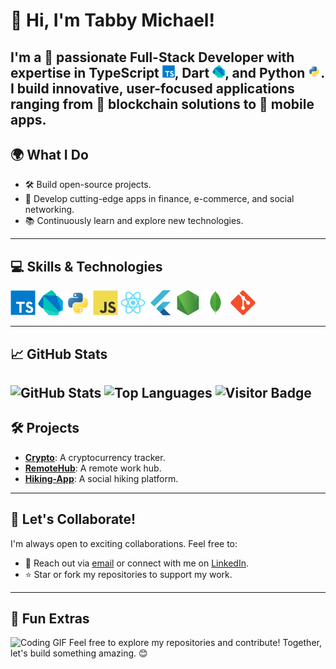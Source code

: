 # 🌟 Hi, I'm Tabby Michael!
I'm a 🚀 passionate Full-Stack Developer with expertise in **TypeScript** <img src="https://raw.githubusercontent.com/devicons/devicon/master/icons/typescript/typescript-original.svg" alt="typescript" width="20" height="20"/>, **Dart** <img src="https://raw.githubusercontent.com/devicons/devicon/master/icons/dart/dart-original.svg" alt="dart" width="20" height="20"/>, and **Python** <img src="https://raw.githubusercontent.com/devicons/devicon/master/icons/python/python-original.svg" alt="python" width="20" height="20"/>. I build innovative, user-focused applications ranging from 🔗 blockchain solutions to 📱 mobile apps.
---
## 🌍 What I Do
- 🛠 Build open-source projects.
- 💼 Develop cutting-edge apps in finance, e-commerce, and social networking.
- 📚 Continuously learn and explore new technologies.
---
## 💻 Skills & Technologies
<p align="left">
<img src="https://raw.githubusercontent.com/devicons/devicon/master/icons/typescript/typescript-original.svg" alt="typescript" width="40" height="40"/>
<img src="https://raw.githubusercontent.com/devicons/devicon/master/icons/dart/dart-original.svg" alt="dart" width="40" height="40"/>
<img src="https://raw.githubusercontent.com/devicons/devicon/master/icons/python/python-original.svg" alt="python" width="40" height="40"/>
<img src="https://raw.githubusercontent.com/devicons/devicon/master/icons/javascript/javascript-original.svg" alt="javascript" width="40" height="40"/>
<img src="https://raw.githubusercontent.com/devicons/devicon/master/icons/react/react-original.svg" alt="react" width="40" height="40"/>
<img src="https://raw.githubusercontent.com/devicons/devicon/master/icons/flutter/flutter-original.svg" alt="flutter" width="40" height="40"/>
<img src="https://raw.githubusercontent.com/devicons/devicon/master/icons/nodejs/nodejs-original.svg" alt="nodejs" width="40" height="40"/>
<img src="https://raw.githubusercontent.com/devicons/devicon/master/icons/mongodb/mongodb-original.svg" alt="mongodb" width="40" height="40"/>
<img src="https://raw.githubusercontent.com/devicons/devicon/master/icons/git/git-original.svg" alt="git" width="40" height="40"/>
</p>

---
## 📈 GitHub Stats
![GitHub Stats](https://github-readme-stats.vercel.app/api?username=TabbyMichael&show_icons=true&theme=radical)
![Top Languages](https://github-readme-stats.vercel.app/api/top-langs/?username=TabbyMichael&layout=compact&theme=radical)
![Visitor Badge](https://visitor-badge.laobi.icu/badge?page_id=TabbyMichael.profile)
---
## 🛠 Projects
- [**Crypto**](https://github.com/TabbyMichael/Crypto): A cryptocurrency tracker.
- [**RemoteHub**](https://github.com/TabbyMichael/RemoteHub): A remote work hub.
- [**Hiking-App**](https://github.com/TabbyMichael/Hiking-App): A social hiking platform.
---
## 🤝 Let's Collaborate!
I'm always open to exciting collaborations. Feel free to:
- 💬 Reach out via [email](kibuguzian@gmail.com) or connect with me on [LinkedIn](https://linkedin.com/in/TabbyMichael).
- ⭐️ Star or fork my repositories to support my work.
---
## 🎨 Fun Extras
![Coding GIF](https://media.giphy.com/media/LmNwrBhejkK9EFP504/giphy.gif)
Feel free to explore my repositories and contribute! Together, let's build something amazing. 😊
